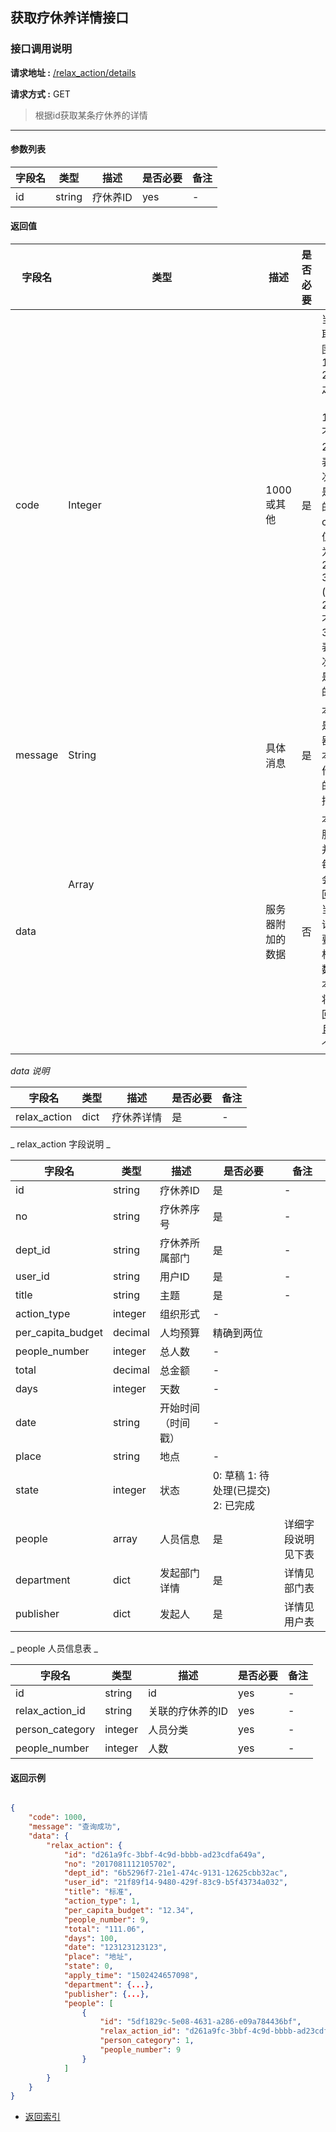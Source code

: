 ## 获取疗休养详情接口

### 接口调用说明

__请求地址 :__ [/relax_action/details](#)

__请求方式 :__ GET

> 根据id获取某条疗休养的详情

--------------------------------------

#### 参数列表

|字段名|类型|描述|是否必要|备注|
|-|-|-|-|-|
|id|string|疗休养ID|yes|-|


#### 返回值

|字段名|类型|描述|是否必要|备注|
|-|-|-|-|-|
|code|Integer|1000 或其他|是|当code取值范围为 1000 - 2000 之间时（包含1000, 不包含2000）表示此次操作是成功的。当code取值范围为 2000 - 3000 (包含2000, 不包含3000)表示此次操作是失败的|
|message|String|具体消息|是|本字段是服务器对于本次操作结果的消息描述|
|data|Array<Object>|服务器附加的数据|否|本字段服务器并不是每次都会返回，大当每次请求需要返回相应的数据时本字段将会返回，并且是一个数组|

_data 说明_

|字段名|类型|描述|是否必要|备注|
|-|-|-|-|-|
|relax_action|dict|疗休养详情|是|-|

_ relax_action 字段说明 _

|字段名|类型|描述|是否必要|备注|
|-|-|-|-|-|
|id|string|疗休养ID|是|-|
|no|string|疗休养序号|是|-|
|dept_id|string|疗休养所属部门|是|-|
|user_id|string|用户ID|是|-|
|title|string|主题|是|-|
|action_type|integer|组织形式|-|
|per_capita_budget|decimal|人均预算|精确到两位|
|people_number|integer|总人数|-|
|total|decimal|总金额|-|
|days|integer|天数|-|
|date|string|开始时间（时间戳）|-|
|place|string|地点|-|
|state|integer|状态|0: 草稿 1: 待处理(已提交) 2: 已完成|
|people|array<dict>|人员信息|是|详细字段说明见下表|
|department|dict|发起部门详情|是|详情见部门表|
|publisher|dict|发起人|是|详情见用户表|

_ people 人员信息表 _

|字段名|类型|描述|是否必要|备注|
|-|-|-|-|-|
|id|string|id|yes|-|
|relax_action_id|string|关联的疗休养的ID|yes|-|
|person_category|integer|人员分类|yes|-|
|people_number|integer|人数|yes|-|


#### 返回示例

```json

{
    "code": 1000,
    "message": "查询成功",
    "data": {
        "relax_action": {
            "id": "d261a9fc-3bbf-4c9d-bbbb-ad23cdfa649a",
            "no": "2017081112105702",
            "dept_id": "6b5296f7-21e1-474c-9131-12625cbb32ac",
            "user_id": "21f89f14-9480-429f-83c9-b5f43734a032",
            "title": "标准",
            "action_type": 1,
            "per_capita_budget": "12.34",
            "people_number": 9,
            "total": "111.06",
            "days": 100,
            "date": "123123123123",
            "place": "地址",
            "state": 0,
            "apply_time": "1502424657098",
            "department": {...},
            "publisher": {...},
            "people": [
                {
                    "id": "5df1829c-5e08-4631-a286-e09a784436bf",
                    "relax_action_id": "d261a9fc-3bbf-4c9d-bbbb-ad23cdfa649a",
                    "person_category": 1,
                    "people_number": 9
                }
            ]
        }
    }
}

```

* [返回索引](../readme.md)
